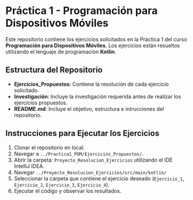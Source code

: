 # Práctica 1 - Programación para Dispositivos Móviles

Este repositorio contiene los ejercicios solicitados en la Práctica 1 del curso **Programación para Dispositivos Móviles**. Los ejercicios están resueltos utilizando el lenguaje de programación **Kotlin**.

## Estructura del Repositorio

- **Ejercicios_Propuestos**: Contiene la resolución de cada ejercicio solicitado.
- **Investigación**: Incluye la investigación requerida antes de realizar los ejercicios propuestos.
- **README.md**: Incluye el objetivo, estructura e intrucciones del repositorio.

## Instrucciones para Ejecutar los Ejercicios

1. Clonar el repositorio en local.
2. Navegar a `../Practica1_PDM/Ejercicios_Propuestos/`.
3. Abrir la carpeta: `Proyecto_Resolucion_Ejercicios` utilizando el IDE IntelliJ IDEA.
4. Navegar `../Proyecto_Resolucion_Ejercicios/src/main/kotlin/`
5. Seleccionar la carpeta que contiene el ejercicio deseado (`Ejercicio_1`, `Ejercicio_2`, `Ejercicio_3`, `Ejercicio_4`).
6. Ejecutar el código y observar los resultados.
